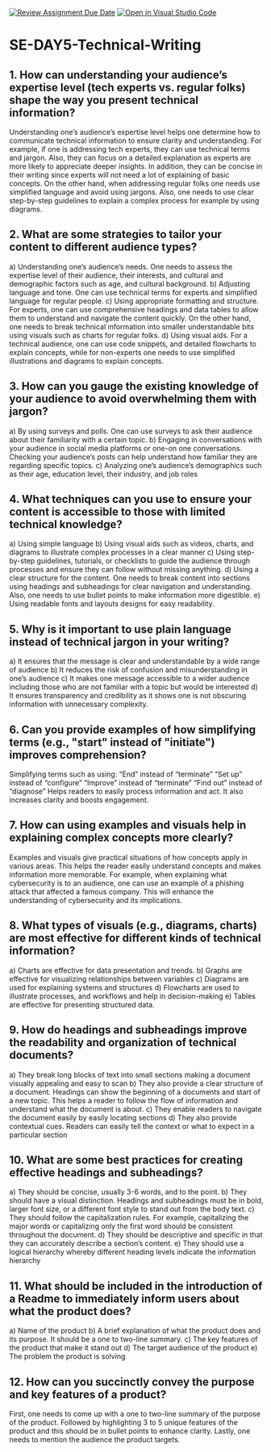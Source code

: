 [![Review Assignment Due Date](https://classroom.github.com/assets/deadline-readme-button-22041afd0340ce965d47ae6ef1cefeee28c7c493a6346c4f15d667ab976d596c.svg)](https://classroom.github.com/a/zsAR-pyY)
[![Open in Visual Studio Code](https://classroom.github.com/assets/open-in-vscode-2e0aaae1b6195c2367325f4f02e2d04e9abb55f0b24a779b69b11b9e10269abc.svg)](https://classroom.github.com/online_ide?assignment_repo_id=15813360&assignment_repo_type=AssignmentRepo)
# SE-DAY5-Technical-Writing
## 1. How can understanding your audience’s expertise level (tech experts vs. regular folks) shape the way you present technical information?
Understanding one’s audience’s expertise level helps one determine how to communicate technical information to ensure clarity and understanding.
For example, if one is addressing tech experts, they can use technical terms and jargon. Also, they can focus on a detailed explanation as experts are more likely to appreciate deeper insights.  In addition, they can be concise in their writing since experts will not need a lot of explaining of basic concepts.
On the other hand, when addressing regular folks one needs use simplified language and avoid using jargons. Also, one needs to use clear step-by-step guidelines to explain a complex process for example by using diagrams. 

## 2. What are some strategies to tailor your content to different audience types?
a)	Understanding one’s audience’s needs. One needs to assess the expertise level of their audience, their interests, and cultural and demographic factors such as age, and cultural background.
b)	Adjusting language and tone. One can use technical terms for experts and simplified language for regular people. 
c)	Using appropriate formatting and structure. For experts, one can use comprehensive headings and data tables to allow them to understand and navigate the content quickly. On the other hand, one needs to break technical information into smaller understandable bits using visuals such as charts for regular folks.
d)	Using visual aids. For a technical audience, one can use code snippets, and detailed flowcharts to explain concepts, while for non-experts one needs to use simplified illustrations and diagrams to explain concepts.

## 3. How can you gauge the existing knowledge of your audience to avoid overwhelming them with jargon?
a)	By using surveys and polls. One can use surveys to ask their audience about their familiarity with a certain topic.
b)	Engaging in conversations with your audience in social media platforms or one-on one conversations. Checking your audience’s posts can help understand how familiar they are regarding specific topics.
c)	Analyzing one’s audience’s demographics such as their age, education level, their industry, and  job roles

## 4. What techniques can you use to ensure your content is accessible to those with limited technical knowledge?
a)	Using simple language
b)	Using visual aids such as videos, charts, and diagrams to illustrate complex processes in a clear manner
c)	Using step-by-step guidelines, tutorials, or checklists to guide the audience through processes and ensure they can follow without missing anything.
d)	Using a clear structure for the content. One needs to break content into sections using headings and subheadings for clear navigation and understanding. Also, one needs to use bullet points to make information more digestible.
e)	Using readable fonts and layouts designs for easy readability.

## 5. Why is it important to use plain language instead of technical jargon in your writing?
a)	It ensures that the message is clear and understandable by a wide range of audience
b)	It reduces the risk of confusion and misunderstanding in one’s audience
c)	It makes one message accessible to a wider audience including those who are not familiar with a topic but would be interested
d)	It ensures transparency and credibility as it shows one is not obscuring information with unnecessary complexity.

## 6. Can you provide examples of how simplifying terms (e.g., "start" instead of "initiate") improves comprehension?
Simplifying terms such as using:
“End” instead of “terminate”
“Set up” instead of “configure”
“Improve” instead of “terminate”
“Find out” instead of “diagnose”
Helps readers to easily process information and act. It also increases clarity and boosts engagement.
## 7. How can using examples and visuals help in explaining complex concepts more clearly?
Examples and visuals give practical situations of how concepts apply in various areas. This helps the reader easily understand concepts and makes information more memorable.  For example, when explaining what cybersecurity is to an audience, one can use an example of a phishing attack that affected a famous company. This will enhance the understanding of cybersecurity and its implications.
## 8. What types of visuals (e.g., diagrams, charts) are most effective for different kinds of technical information?
a)	Charts are effective for data presentation and trends. 
b)	Graphs are effective for visualizing relationships between variables
c)	Diagrams are used for explaining systems and structures
d)	Flowcharts are used to illustrate processes, and workflows and help in decision-making
e)	Tables are effective for presenting structured data.

## 9. How do headings and subheadings improve the readability and organization of technical documents?
a)	They break long blocks of text into small sections making a document visually appealing and easy to scan
b)	They also provide a clear structure of a document. Headings can show the beginning of a documents and start of a new topic. This helps a reader to follow the flow of information and understand what the document is about. 
c)	They enable readers to navigate the document easily by easily locating sections
d)	They also provide contextual cues. Readers can easily tell the context or what to expect in a particular section

## 10. What are some best practices for creating effective headings and subheadings?
a)	They should be concise, usually 3-6 words, and to the point.
b)	They should have a visual distinction. Headings and subheadings must be in bold, larger font size, or a different font style to stand out from the body text.
c)	They should follow the capitalization rules. For example, capitalizing the major words or capitalizing only the first word should be consistent throughout the document.
d)	They should be descriptive and specific in that they can accurately describe a section’s content.
e)	They should use a logical hierarchy whereby different heading levels indicate the information hierarchy 

## 11. What should be included in the introduction of a Readme to immediately inform users about what the product does?
a)	Name of the product
b)	A brief explanation of what the product does and its purpose. It should be a one to two-line summary.
c)	The key features of the product that make it stand out
d)	The target audience of the product
e)	The problem the product is solving

## 12. How can you succinctly convey the purpose and key features of a product?
First, one needs to come up with a one to two-line summary of the purpose of the product. Followed by highlighting 3 to 5 unique features of the product and this should be in bullet points to enhance clarity. Lastly, one needs to mention the audience the product targets.
